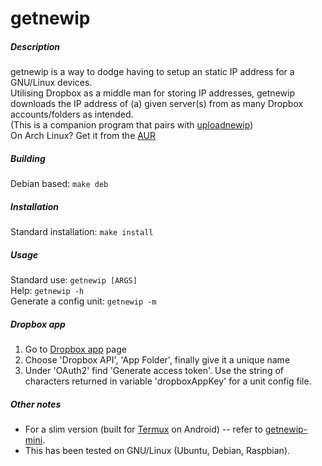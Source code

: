 # getnewip  

##### Description  
getnewip is a way to dodge having to setup an static IP address for a GNU/Linux devices.  
Utilising Dropbox as a middle man for storing IP addresses, getnewip downloads the IP address of (a) given server(s) from as many Dropbox accounts/folders as intended.  
(This is a companion program that pairs with [uploadnewip](https://gitlab.com/BobyMCbobs/uploadnewip))  
On Arch Linux? Get it from the [AUR](https://aur.archlinux.org/packages/getnewip)  

##### Building
Debian based: `make deb`  

##### Installation  
Standard installation: `make install`  

##### Usage  
Standard use: `getnewip [ARGS]`  
Help: `getnewip -h`  
Generate a config unit: `getnewip -m`  

##### Dropbox app  
1. Go to [Dropbox app](https://www.dropbox.com/developers/apps) page  
2. Choose 'Dropbox API', 'App Folder', finally give it a unique name  
3. Under 'OAuth2' find 'Generate access token'. Use the string of characters returned in variable 'dropboxAppKey' for a unit config file.  

##### Other notes    
- For a slim version (built for [Termux](https://termux.com/) on Android) -- refer to [getnewip-mini](https://gitlab.com/BobyMCbobs/getnewip-mini).  
- This has been tested on GNU/Linux (Ubuntu, Debian, Raspbian).  
